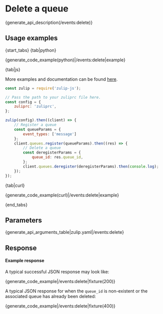 # Delete a queue

{generate_api_description(/events:delete)}

## Usage examples

{start_tabs}
{tab|python}

{generate_code_example(python)|/events:delete|example}

{tab|js}

More examples and documentation can be found [here](https://github.com/zulip/zulip-js).

```js
const zulip = require('zulip-js');

// Pass the path to your zuliprc file here.
const config = {
    zuliprc: 'zuliprc',
};

zulip(config).then((client) => {
    // Register a queue
    const queueParams = {
        event_types: ['message']
    };
    client.queues.register(queueParams).then((res) => {
        // Delete a queue
        const deregisterParams = {
            queue_id: res.queue_id,
        };
        client.queues.deregister(deregisterParams).then(console.log);
    });
});

```

{tab|curl}

{generate_code_example(curl)|/events:delete|example}

{end_tabs}

## Parameters

{generate_api_arguments_table|zulip.yaml|/events:delete}

## Response

#### Example response

A typical successful JSON response may look like:

{generate_code_example|/events:delete|fixture(200)}

A typical JSON response for when the `queue_id` is non-existent or the
associated queue has already been deleted:

{generate_code_example|/events:delete|fixture(400)}
